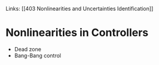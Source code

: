 Links: [[403 Nonlinearities and Uncertainties Identification]]
# Nonlinearities in Controllers

- Dead zone
- Bang-Bang control